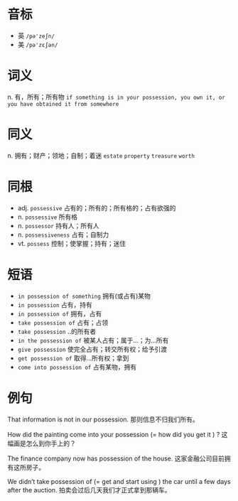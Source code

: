 # 音标

- 英 `/pə'zeʃn/`
- 美 `/pə'zɛʃən/`

# 词义

n. 有，所有；所有物
`if something is in your possession, you own it, or you have obtained it from somewhere`

# 同义

n. 拥有；财产；领地；自制；着迷
`estate` `property` `treasure` `worth`

# 同根

- adj. `possessive` 占有的；所有的；所有格的；占有欲强的
- n. `possessive` 所有格
- n. `possessor` 持有人；所有人
- n. `possessiveness` 占有；自制力
- vt. `possess` 控制；使掌握；持有；迷住

# 短语

- `in possession of something` 拥有(或占有)某物
- `in possession` 占有，持有
- `in possession of` 拥有，占有
- `take possession of` 占有；占领
- `take possession` ..的所有者
- `in the possession of` 被某人占有；属于…；为…所有
- `give possession` 使完全占有；转交所有权；给予引渡
- `get possession of` 取得…所有权；拿到
- `come into possession of` 占有某物，拥有

# 例句

That information is not in our possession.
那则信息不归我们所有。

How did the painting come into your possession (= how did you get it ) ?
这幅画是怎么到你手上的？

The finance company now has possession of the house.
这家金融公司目前拥有这所房子。

We didn’t take possession of (= get and start using ) the car until a few days after the auction.
拍卖会过后几天我们才正式拿到那辆车。


